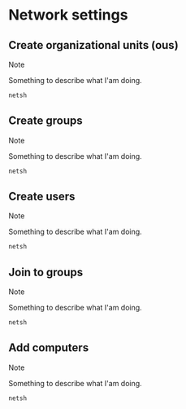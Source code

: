 # Network settings

## Create organizational units (ous)

> [!NOTE]
> Something to describe what I'am doing.

```ps
netsh 
```

## Create groups

> [!NOTE]
> Something to describe what I'am doing.

```ps
netsh 
```

## Create users

> [!NOTE]
> Something to describe what I'am doing.

```ps
netsh 
```

## Join to groups

> [!NOTE]
> Something to describe what I'am doing.

```ps
netsh 
```

## Add computers

> [!NOTE]
> Something to describe what I'am doing.

```ps
netsh 
```
